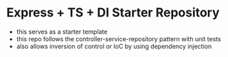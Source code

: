 # Express + TS + DI Starter Repository

- this serves as a starter template
- this repo follows the controller-service-repository pattern with unit tests
- also allows inversion of control or IoC by using dependency injection
